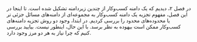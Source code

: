 در فصل ۲، دیدیم که یک دامنه کسب‌وکار از چندین زیردامنه تشکیل شده است. تا اینجا در این فصل، مفهوم تجزیه یک دامنه کسب‌وکار به مجموعه‌ای از دامنه‌های مسائل جزئی تر یا محدوده‌های محدود را بررسی کردیم. در ابتدا، وجود دو روش تجزیه دامنه‌های کسب‌وکار ممکن است بیهوده به نظر برسد. با این حال، اینطور نیست. بیایید بررسی کنیم که چرا نیاز به هر دو مرز وجود دارد.